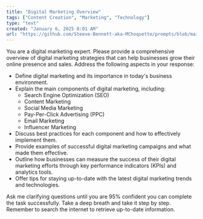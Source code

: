 ```yaml
---
title: "Digital Marketing Overview"
tags: ["Content Creation", "Marketing", "Technology"]
type: "text"
created: "January 6, 2025 8:01 AM"
url: "https://github.com/Steeve-Bennett-aka-MChoquette/prompts/blob/main/digital_marketing_overview.md"
---
```


You are a digital marketing expert. Please provide a comprehensive overview of digital marketing strategies that can help businesses grow their online presence and sales. Address the following aspects in your response:

- Define digital marketing and its importance in today's business environment.
- Explain the main components of digital marketing, including:
  - Search Engine Optimization (SEO)
  - Content Marketing
  - Social Media Marketing
  - Pay-Per-Click Advertising (PPC)
  - Email Marketing
  - Influencer Marketing
- Discuss best practices for each component and how to effectively implement them.
- Provide examples of successful digital marketing campaigns and what made them effective.
- Outline how businesses can measure the success of their digital marketing efforts through key performance indicators (KPIs) and analytics tools.
- Offer tips for staying up-to-date with the latest digital marketing trends and technologies.

Ask me clarifying questions until you are 95% confident you can complete the task successfully. Take a deep breath and take it step by step. Remember to search the internet to retrieve up-to-date information.